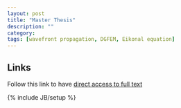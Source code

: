 ```yaml
---
layout: post
title: "Master Thesis"
description: ""
category: 
tags: [wavefront propagation, DGFEM, Eikonal equation]
---
```


## Links

Follow this link to have [direct access to full text](https://github.com/hugosanrocks/hugosanrocks.github.com/blob/master/_includes/Master_Thesis_Hugo_S_Sanchez_Reyes_MEEES2013_14.pdf)

{% include JB/setup %}

